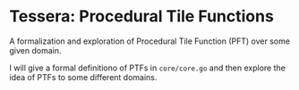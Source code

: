 # Tessera: Procedural Tile Functions

A formalization and exploration of Procedural Tile Function (PFT) over some given domain.

I will give a formal definitiono of PTFs in `core/core.go` and then explore the idea of PTFs to some different domains.
